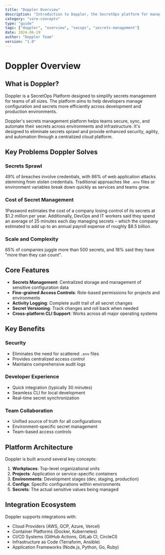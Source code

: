 ```yaml
---
title: "Doppler Overview"
description: "Introduction to Doppler, the SecretOps platform for managing application secrets and configuration"
category: "core-concepts"
type: "guide"
tags: ["doppler", "overview", "secops", "secrets-management"]
date: 2024-06-19
author: "Doppler Team"
version: "1.0"
---
```


# Doppler Overview

## What is Doppler?

Doppler is a SecretOps Platform designed to simplify secrets management for teams of all sizes. The platform aims to help developers manage configuration and secrets more efficiently across development and production environments.

Doppler's secrets management platform helps teams secure, sync, and automate their secrets across environments and infrastructure. It's designed to eliminate secrets sprawl and provide enhanced security, agility, and automation through a centralized cloud platform.

## Key Problems Doppler Solves

### Secrets Sprawl
49% of breaches involve credentials, with 86% of web application attacks stemming from stolen credentials. Traditional approaches like `.env` files or environment variables break down quickly as services and teams grow.

### Cost of Secret Management
1Password estimates the cost of a company losing control of its secrets at $1.2 million per year. Additionally, DevOps and IT workers said they spend an average of 25 minutes each day managing secrets – which the company estimated to add up to an annual payroll expense of roughly $8.5 billion.

### Scale and Complexity
65% of companies juggle more than 500 secrets, and 18% said they have "more than they can count".

## Core Features

- **Secrets Management**: Centralized storage and management of sensitive configuration data
- **Fine-grained Access Controls**: Role-based permissions for projects and environments
- **Activity Logging**: Complete audit trail of all secret changes
- **Secret Versioning**: Track changes and roll back when needed
- **Cross-platform CLI Support**: Works across all major operating systems

## Key Benefits

### Security
- Eliminates the need for scattered `.env` files
- Provides centralized access control
- Maintains comprehensive audit logs

### Developer Experience
- Quick integration (typically 30 minutes)
- Seamless CLI for local development
- Real-time secret synchronization

### Team Collaboration
- Unified source of truth for all configurations
- Environment-specific secret management
- Team-based access controls

## Platform Architecture

Doppler is built around several key concepts:

1. **Workplaces**: Top-level organizational units
2. **Projects**: Application or service-specific containers
3. **Environments**: Development stages (dev, staging, production)
4. **Configs**: Specific configurations within environments
5. **Secrets**: The actual sensitive values being managed

## Integration Ecosystem

Doppler supports integrations with:
- Cloud Providers (AWS, GCP, Azure, Vercel)
- Container Platforms (Docker, Kubernetes)
- CI/CD Systems (GitHub Actions, GitLab CI, CircleCI)
- Infrastructure as Code (Terraform, Ansible)
- Application Frameworks (Node.js, Python, Go, Ruby)